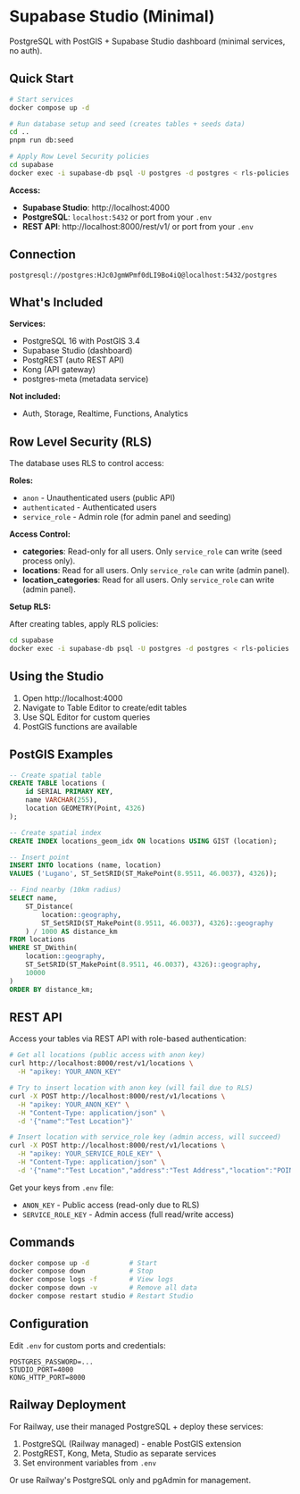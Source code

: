 # Supabase Studio (Minimal)

PostgreSQL with PostGIS + Supabase Studio dashboard (minimal services, no auth).

## Quick Start

```bash
# Start services
docker compose up -d

# Run database setup and seed (creates tables + seeds data)
cd ..
pnpm run db:seed

# Apply Row Level Security policies
cd supabase
docker exec -i supabase-db psql -U postgres -d postgres < rls-policies.sql
```

**Access:**
- **Supabase Studio**: http://localhost:4000
- **PostgreSQL**: `localhost:5432` or port from your `.env`
- **REST API**: http://localhost:8000/rest/v1/ or port from your `.env`

## Connection

```
postgresql://postgres:HJc0JgmWPmf0dLI9Bo4iQ@localhost:5432/postgres
```

## What's Included

**Services:**
- PostgreSQL 16 with PostGIS 3.4
- Supabase Studio (dashboard)
- PostgREST (auto REST API)
- Kong (API gateway)
- postgres-meta (metadata service)

**Not included:**
- Auth, Storage, Realtime, Functions, Analytics

## Row Level Security (RLS)

The database uses RLS to control access:

**Roles:**
- `anon` - Unauthenticated users (public API)
- `authenticated` - Authenticated users
- `service_role` - Admin role (for admin panel and seeding)

**Access Control:**
- **categories**: Read-only for all users. Only `service_role` can write (seed process only).
- **locations**: Read for all users. Only `service_role` can write (admin panel).
- **location_categories**: Read for all users. Only `service_role` can write (admin panel).

**Setup RLS:**

After creating tables, apply RLS policies:
```bash
cd supabase
docker exec -i supabase-db psql -U postgres -d postgres < rls-policies.sql
```

## Using the Studio

1. Open http://localhost:4000
2. Navigate to Table Editor to create/edit tables
3. Use SQL Editor for custom queries
4. PostGIS functions are available

## PostGIS Examples

```sql
-- Create spatial table
CREATE TABLE locations (
    id SERIAL PRIMARY KEY,
    name VARCHAR(255),
    location GEOMETRY(Point, 4326)
);

-- Create spatial index
CREATE INDEX locations_geom_idx ON locations USING GIST (location);

-- Insert point
INSERT INTO locations (name, location)
VALUES ('Lugano', ST_SetSRID(ST_MakePoint(8.9511, 46.0037), 4326));

-- Find nearby (10km radius)
SELECT name,
    ST_Distance(
        location::geography,
        ST_SetSRID(ST_MakePoint(8.9511, 46.0037), 4326)::geography
    ) / 1000 AS distance_km
FROM locations
WHERE ST_DWithin(
    location::geography,
    ST_SetSRID(ST_MakePoint(8.9511, 46.0037), 4326)::geography,
    10000
)
ORDER BY distance_km;
```

## REST API

Access your tables via REST API with role-based authentication:

```bash
# Get all locations (public access with anon key)
curl http://localhost:8000/rest/v1/locations \
  -H "apikey: YOUR_ANON_KEY"

# Try to insert location with anon key (will fail due to RLS)
curl -X POST http://localhost:8000/rest/v1/locations \
  -H "apikey: YOUR_ANON_KEY" \
  -H "Content-Type: application/json" \
  -d '{"name":"Test Location"}'

# Insert location with service_role key (admin access, will succeed)
curl -X POST http://localhost:8000/rest/v1/locations \
  -H "apikey: YOUR_SERVICE_ROLE_KEY" \
  -H "Content-Type: application/json" \
  -d '{"name":"Test Location","address":"Test Address","location":"POINT(8.9511 46.0037)"}'
```

Get your keys from `.env` file:
- `ANON_KEY` - Public access (read-only due to RLS)
- `SERVICE_ROLE_KEY` - Admin access (full read/write access)

## Commands

```bash
docker compose up -d          # Start
docker compose down           # Stop
docker compose logs -f        # View logs
docker compose down -v        # Remove all data
docker compose restart studio # Restart Studio
```

## Configuration

Edit `.env` for custom ports and credentials:

```env
POSTGRES_PASSWORD=...
STUDIO_PORT=4000
KONG_HTTP_PORT=8000
```

## Railway Deployment

For Railway, use their managed PostgreSQL + deploy these services:
1. PostgreSQL (Railway managed) - enable PostGIS extension
2. PostgREST, Kong, Meta, Studio as separate services
3. Set environment variables from `.env`

Or use Railway's PostgreSQL only and pgAdmin for management.
